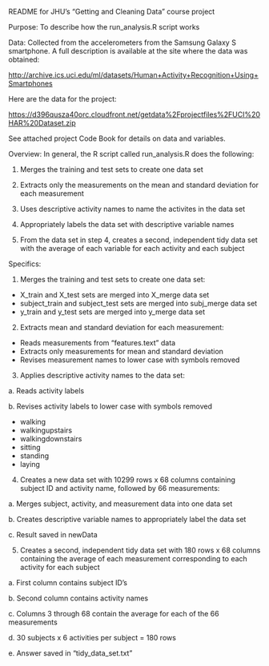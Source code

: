 README for JHU’s “Getting and Cleaning Data” course project

Purpose:  To describe how the run_analysis.R script works

Data:  Collected from the accelerometers from the Samsung Galaxy S smartphone. A full description is available at the site where the data was obtained: 

http://archive.ics.uci.edu/ml/datasets/Human+Activity+Recognition+Using+Smartphones 

Here are the data for the project: 

https://d396qusza40orc.cloudfront.net/getdata%2Fprojectfiles%2FUCI%20HAR%20Dataset.zip

See attached project Code Book for details on data and variables.

Overview:  In general, the R script called run_analysis.R does the following:

1. Merges the training and test sets to create one data set

2. Extracts only the measurements on the mean and standard deviation for each measurement

3. Uses descriptive activity names to name the activites in the data set

4. Appropriately labels the data set with descriptive variable names

5. From the data set in step 4, creates a second, independent tidy data set with the average of each variable for each activity and each subject

Specifics:

1. Merges the training and test sets to create one data set:
* X_train and X_test sets are merged into X_merge data set
* subject_train and subject_test sets are merged into subj_merge data set
* y_train and y_test sets are merged into y_merge data set

2. Extracts mean and standard deviation for each measurement:
* Reads measurements from “features.text” data
* Extracts only measurements for mean and standard deviation
* Revises measurement names to lower case with symbols removed

3. Applies descriptive activity names to the data set:

a. Reads activity labels

b. Revises activity labels to lower case with symbols removed
- walking
- walkingupstairs
- walkingdownstairs
- sitting
- standing
- laying

4. Creates a new data set with 10299 rows x 68 columns containing subject ID and activity name, followed by 66 measurements:

a. Merges subject, activity, and measurement data into one data set

b. Creates descriptive variable names to appropriately label the data set

c. Result saved in newData

5. Creates a second, independent tidy data set with 180 rows x 68 columns containing the average of each measurement corresponding to each activity for each subject

a. First column contains subject ID’s

b. Second column contains activity names

c. Columns 3 through 68 contain the average for each of the 66 measurements

d. 30 subjects x 6 activities per subject = 180 rows

e. Answer saved in “tidy_data_set.txt” 
